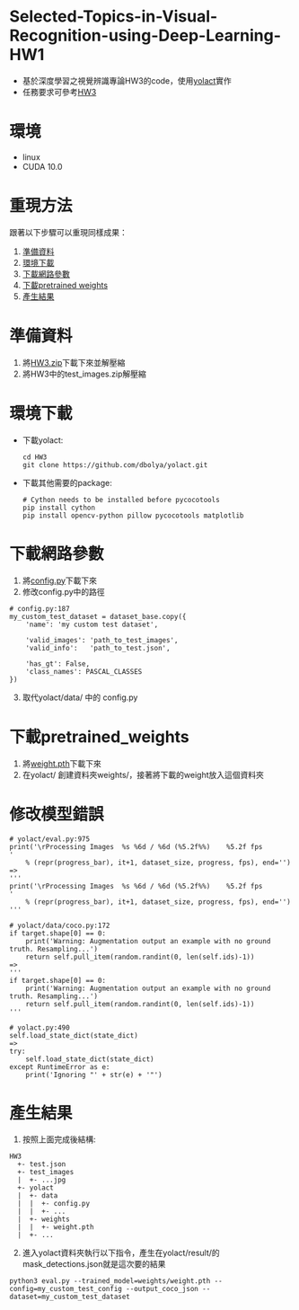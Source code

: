 # Selected-Topics-in-Visual-Recognition-using-Deep-Learning-HW1
 - 基於深度學習之視覺辨識專論HW3的code，使用[yolact](https://github.com/dbolya/yolact)實作
 - 任務要求可參考[HW3](https://github.com/nomiaro/Selected-Topics-in-Visual-Recognition-using-Deep-Learning/blob/main/HW3/HW3.pdf)

# 環境
 - linux
 - CUDA 10.0

# 重現方法
跟著以下步驟可以重現同樣成果：
1. [準備資料](#準備資料)
2. [環境下載](#環境下載)
3. [下載網路參數](#下載網路參數)
4. [下載pretrained weights](#下載pretrained_weights)
5. [產生結果](#產生結果)

# 準備資料
1. 將[HW3.zip](https://drive.google.com/file/d/1D_B7Ns9Blh5wSahj-3BN07DryyuvjObJ/view?usp=sharing)下載下來並解壓縮<br>
2. 將HW3中的test_images.zip解壓縮

# 環境下載
 - 下載yolact:
   ```
   cd HW3
   git clone https://github.com/dbolya/yolact.git
   ```
 - 下載其他需要的package:
   ```
   # Cython needs to be installed before pycocotools
   pip install cython
   pip install opencv-python pillow pycocotools matplotlib 
   ```

# 下載網路參數
1. 將[config.py](https://drive.google.com/file/d/1cTDXjvRogcTQfkmgwVcsTLidsIV_0sTW/view?usp=sharing)下載下來<br>
2. 修改config.py中的路徑
```
# config.py:187
my_custom_test_dataset = dataset_base.copy({
    'name': 'my custom test dataset',

    'valid_images': 'path_to_test_images',
    'valid_info':   'path_to_test.json',

    'has_gt': False,
    'class_names': PASCAL_CLASSES
})
```
3. 取代yolact/data/ 中的 config.py

# 下載pretrained_weights
1. 將[weight.pth](https://drive.google.com/file/d/1x1BmaA_jgRfbUtoTRcP8CXHoYWk7kJ3_/view?usp=sharing)下載下來<br>
2. 在yolact/ 創建資料夾weights/，接著將下載的weight放入這個資料夾

# 修改模型錯誤
```
# yolact/eval.py:975
print('\rProcessing Images  %s %6d / %6d (%5.2f%%)    %5.2f fps        '
    % (repr(progress_bar), it+1, dataset_size, progress, fps), end='')
=>
'''
print('\rProcessing Images  %s %6d / %6d (%5.2f%%)    %5.2f fps        '
    % (repr(progress_bar), it+1, dataset_size, progress, fps), end='')
'''
```
```
# yolact/data/coco.py:172
if target.shape[0] == 0:
    print('Warning: Augmentation output an example with no ground truth. Resampling...')
    return self.pull_item(random.randint(0, len(self.ids)-1))
=>
'''
if target.shape[0] == 0:
    print('Warning: Augmentation output an example with no ground truth. Resampling...')
    return self.pull_item(random.randint(0, len(self.ids)-1))
'''
```
```
# yolact.py:490 
self.load_state_dict(state_dict)
=>
try:
    self.load_state_dict(state_dict)
except RuntimeError as e:
    print('Ignoring "' + str(e) + '"')
```

# 產生結果
1. 按照上面完成後結構:
```
HW3
  +- test.json
  +- test_images
  |  +- ...jpg
  +- yolact
  |  +- data
  |  |  +- config.py
  |  |  +- ...
  |  +- weights
  |  |  +- weight.pth
  |  +- ...
```
2. 進入yolact資料夾執行以下指令，產生在yolact/result/的mask_detections.json就是這次要的結果
```
python3 eval.py --trained_model=weights/weight.pth --config=my_custom_test_config --output_coco_json --dataset=my_custom_test_dataset
```
